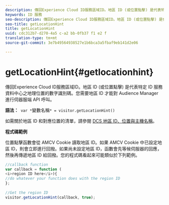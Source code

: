 ```yaml
---
description: 傳回Experience Cloud ID服務區域ID。地區 ID (或位置點擊) 是代表特定 ID 服務資料中心之地理位置的數字識別碼。您需要地區 ID 才能對 Audience Manager 進行伺器服端 API 呼叫。
keywords: ID 服務
seo-description: 傳回Experience Cloud ID服務區域ID。地區 ID (或位置點擊) 是代表特定 ID 服務資料中心之地理位置的數字識別碼。您需要地區 ID 才能對 Audience Manager 進行伺器服端 API 呼叫。
seo-title: getLocationHint
title: getLocationHint
uuid: cdc312b7-d270-4a5 c-a2 bb-0fb37 f1 e2 f
translation-type: tm+mt
source-git-commit: 3e7b49564938527e1b6bca3a5fbaf9eb141d2e06

---
```



# getLocationHint{#getlocationhint}

傳回Experience Cloud ID服務區域ID。地區 ID (或位置點擊) 是代表特定 ID 服務資料中心之地理位置的數字識別碼。您需要地區 ID 才能對 Audience Manager 進行伺器服端 API 呼叫。

**語法：**` var *`變數名稱`* = visitor.getLocationHint()`

如需關於地區 ID 和對應位置的清單，請參閱 [DCS 地區 ID、位置與主機名稱](https://marketing.adobe.com/resources/help/en_US/aam/dcs-regions.html)。

**程式碼範例**

位置點擊函數會從 AMCV Cookie 讀取地區 ID。如果 AMCV Cookie 中已設定地區 ID，則會立即進行回撥。如果尚未設定地區 ID，函數會先等候伺服器的回應，然後再傳遞地區 ID 給回撥。您的程式碼看起來可能類似於下列範例。

```js
//callback function 
var callback = function ( 
<i>region ID here</i>){ 
//do whatever your function does with the region ID 
}; 
 
//Get the region ID 
visitor.getLocationHint(callback, true); 
```

